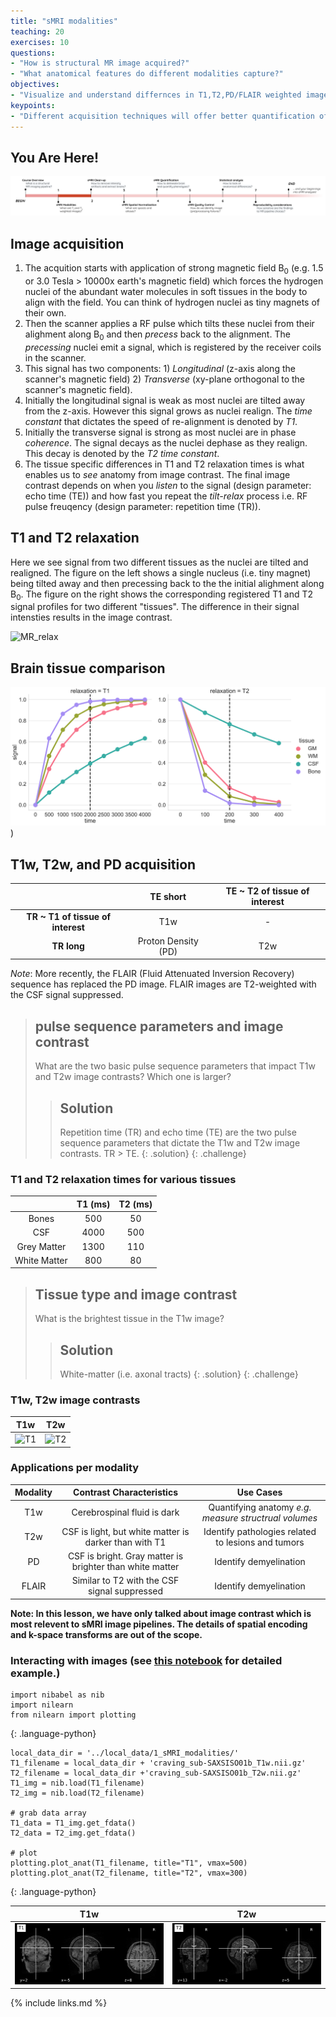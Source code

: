 ```yaml
---
title: "sMRI modalities"
teaching: 20
exercises: 10
questions:
- "How is structural MR image acquired?"
- "What anatomical features do different modalities capture?"
objectives:
- "Visualize and understand differnces in T1,T2,PD/FLAIR weighted images."
keypoints:
- "Different acquisition techniques will offer better quantification of specific brain tissues"
---
```

## You Are Here!
![course_flow](../fig/episode_1/Course_flow_1.png)


## Image acquisition
1. The acquition starts with application of strong magnetic field B<sub>0</sub> (e.g. 1.5 or 3.0 Tesla > 10000x earth's magnetic field) which forces the hydrogen nuclei of the abundant water molecules in soft tissues in the body to align with the field. You can think of hydrogen nuclei as tiny magnets of their own. 
2. Then the scanner applies a RF pulse which tilts these nuclei from their alighment along B<sub>0</sub> and then _precess_ back to the alignment. The _precessing_ nuclei emit a signal, which is registered by the receiver coils in the scanner. 
3. This signal has two components: 1) _Longitudinal_ (z-axis along the scanner's magnetic field) 2) _Transverse_ (xy-plane orthogonal to the scanner's magnetic field). 
4. Initially the longitudinal signal is weak as most nuclei are tilted away from the z-axis. However this signal grows as nuclei realign. The _time constant_ that dictates the speed of re-alignment is denoted by _T1_. 
5. Initially the transverse signal is strong as most nuclei are in phase _coherence_. The signal decays as the nuclei dephase as they realign. This decay is denoted by the _T2 time constant_. 
7. The tissue specific differences in T1 and T2 relaxation times is what enables us to _see_ anatomy from image contrast. The final image contrast depends on when you _listen_ to the signal (design parameter: echo time (TE)) and how fast you repeat the _tilt-relax_ process i.e. RF pulse freuqency (design parameter: repetition time (TR)). 


## T1 and T2 relaxation
Here we see signal from two different tissues as the nuclei are tilted and realigned. 
The figure on the left shows a single nucleus (i.e. tiny magnet) being tilted away and then precessing back to the the initial alighment along B<sub>0</sub>. The figure on the right shows the corresponding registered T1 and T2 signal profiles for two different "tissues". The difference in their signal intensties results in the image contrast. 

![MR_relax](https://user-images.githubusercontent.com/7978607/112332334-08750c80-8c90-11eb-90fc-33956c037a1c.gif)

## Brain tissue comparison

![relax_tissue_contrast](../fig/episode_1/relax_tissue_contrast.png))

## T1w, T2w, and PD acquisition

|                | TE short      | TE ~ T2 of tissue of interest|
| :-------------: | :----------: | :-----------: |
| **TR ~ T1 of tissue of interest**  |   T1w | - |
| **TR long**  | Proton Density (PD) | T2w |

_Note_: More recently, the FLAIR (Fluid Attenuated Inversion Recovery) sequence has replaced the PD image. FLAIR images are T2-weighted with the CSF signal suppressed.

> ## pulse sequence parameters and image contrast
>
> What are the two basic pulse sequence parameters that impact T1w and T2w image contrasts? Which one is larger? 
>
> > ## Solution
> >
> > Repetition time (TR) and echo time (TE) are the two pulse sequence parameters that dictate the T1w and T2w image contrasts. 
> > TR > TE.
> {: .solution}
{: .challenge}


### T1 and T2 relaxation times for various tissues

|                | T1 (ms)      | T2 (ms)     |
| :-------------: | :----------: | :-----------: |
|  Bones | 500   | 50    |
|  CSF | 4000   | 500    |
|  Grey Matter | 1300   | 110    |
|  White Matter   | 800 | 80 |


> ## Tissue type and image contrast
>
> What is the brightest tissue in the T1w image?
>
> > ## Solution
> >
> > White-matter (i.e. axonal tracts)
> {: .solution}
{: .challenge}


### T1w, T2w image contrasts

|        T1w        | T2w |
| :-------------: | :-----------: |
| ![T1](../fig/episode_1/T1.gif) | ![T2](../fig/episode_1/T2.gif) |


### Applications per modality

|        Modality    | Contrast Characteristics  | Use Cases     |
| :-------------: | :-----------: | :-----------: |
|  T1w | Cerebrospinal fluid is dark  | Quantifying anatomy _e.g. measure structrual volumes_  |
|  T2w | CSF is light, but white matter is darker than with T1  | Identify pathologies related to lesions and tumors |
|  PD  | CSF is bright. Gray matter is brighter than white matter | Identify demyelination|
|  FLAIR  | Similar to T2 with the CSF signal suppressed| Identify demyelination |

**Note: In this lesson, we have only talked about image contrast which is most relevent to sMRI image pipelines. The details of spatial encoding and k-space transforms are out of the scope.**


### Interacting with images (see [this notebook](../code/1_sMRI_modalities.ipynb) for detailed example.)

~~~
import nibabel as nib
import nilearn
from nilearn import plotting
~~~
{: .language-python}

~~~
local_data_dir = '../local_data/1_sMRI_modalities/'
T1_filename = local_data_dir + 'craving_sub-SAXSISO01b_T1w.nii.gz'
T2_filename = local_data_dir +'craving_sub-SAXSISO01b_T2w.nii.gz'
T1_img = nib.load(T1_filename)
T2_img = nib.load(T2_filename)

# grab data array
T1_data = T1_img.get_fdata()
T2_data = T2_img.get_fdata()

# plot
plotting.plot_anat(T1_filename, title="T1", vmax=500)
plotting.plot_anat(T2_filename, title="T2", vmax=300)

~~~
{: .language-python}


|        T1w        | T2w |
| :-------------: | :-----------: |
| ![nilearn_T1](../fig/episode_1/nilearn_T1.png) | ![nilearn_T2](../fig/episode_1/nilearn_T2.png) |



{% include links.md %}

